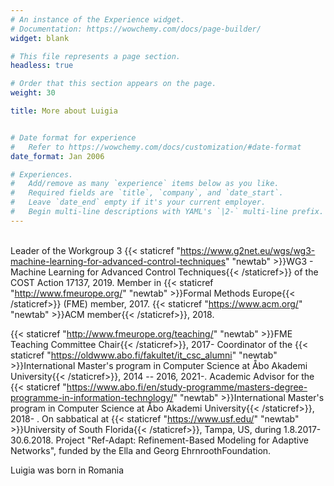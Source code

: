 ```yaml
---
# An instance of the Experience widget.
# Documentation: https://wowchemy.com/docs/page-builder/
widget: blank

# This file represents a page section.
headless: true

# Order that this section appears on the page.
weight: 30

title: More about Luigia


# Date format for experience
#   Refer to https://wowchemy.com/docs/customization/#date-format
date_format: Jan 2006

# Experiences.
#   Add/remove as many `experience` items below as you like.
#   Required fields are `title`, `company`, and `date_start`.
#   Leave `date_end` empty if it's your current employer.
#   Begin multi-line descriptions with YAML's `|2-` multi-line prefix.
---
```


\
Leader of the Workgroup 3 {{< staticref "https://www.g2net.eu/wgs/wg3-machine-learning-for-advanced-control-techniques" "newtab" >}}WG3 - Machine Learning for Advanced Control Techniques{{< /staticref>}} of the COST Action 17137, 2019. Member in {{< staticref "http://www.fmeurope.org/" "newtab" >}}Formal Methods Europe{{< /staticref>}} (FME) member, 2017. {{< staticref "https://www.acm.org/" "newtab" >}}ACM member{{< /staticref>}}, 2018.

{{< staticref "http://www.fmeurope.org/teaching/" "newtab" >}}FME Teaching Committee Chair{{< /staticref>}}, 2017- Coordinator of the {{< staticref "https://oldwww.abo.fi/fakultet/it_csc_alumni" "newtab" >}}International Master\'s program in Computer Science at Åbo Akademi University{{< /staticref>}}, 2014 -- 2016, 2021-. Academic Advisor for the {{< staticref "https://www.abo.fi/en/study-programme/masters-degree-programme-in-information-technology/" "newtab" >}}International Master\'s program in Computer Science at Åbo Akademi University{{< /staticref>}}, 2018- . On sabbatical at {{< staticref "https://www.usf.edu/" "newtab" >}}University of South Florida{{< /staticref>}}, Tampa, US, during 1.8.2017-30.6.2018. Project \"Ref-Adapt: Refinement-Based Modeling for Adaptive Networks\", funded by the Ella and Georg EhrnroothFoundation.

Luigia was born in Romania
